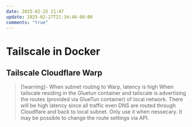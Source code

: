 ```yaml
---
date: 2025-02-25 21:47
update: 2025-02-27T21:34:46-08:00
comments: "true"
---
```

# Tailscale in Docker
## Tailscale Cloudflare Warp
> [!warning]- When subnet routing to Warp, latency is high
> When tailscale residing in the Gluetun container and tailscale is advertising the routes (provided via GlueTun container) of local network. There will be high latency since all traffic even DNS are routed through Cloudflare and back to local subnet. Only use it when nessecary. It may be possible to change the route settings via API.

